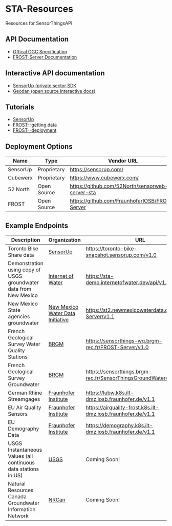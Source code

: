 # STA-Resources
Resources for SensorThingsAPI

## API Documentation

- [Offical OGC Specification](https://www.ogc.org/standards/sensorthings)
- [FROST-Server Documentation](https://fraunhoferiosb.github.io/FROST-Server/)

## Interactive API documentation
- [SensorUp (private sector SDK](https://developers.sensorup.com/docs/#introduction)
- [Geodan (open source interactive docs)](https://gost1.docs.apiary.io)

## Tutorials
- [SensorUp](https://developers.sensorup.com/tutorials)
- [FROST--getting data](https://fraunhoferiosb.github.io/FROST-Server/sensorthingsapi/3_GettingData.html)
- [FROST--deployment](https://fraunhoferiosb.github.io/FROST-Server/sensorthingsapi/deploy/0_Docker.html)

## Deployment Options

|Name|Type|Vendor URL|
|-|-|-|
|SensorUp|Proprietary|https://sensorup.com/|
|Cubewerx|Proprietary|https://www.cubewerx.com/|
|52 North|Open Source|https://github.com/52North/sensorweb-server-sta|
|FROST|Open Source|https://github.com/FraunhoferIOSB/FROST-Server|

## Example Endpoints

|Description|Organization|URL|
|-|-|-|
|Toronto Bike Share data|[SensorUp](https://sensorup.com/)|https://toronto-bike-snapshot.sensorup.com/v1.0|
|Demonstration using copy of USGS groundwater data from New Mexico|[Internet of Water](https://internetofwater.org)|https://sta-demo.internetofwater.dev/api/v1.1|
|New Mexico State agencies groundwater|[New Mexico Water Data Initiative](https://newmexicowaterdata.org)|https://st2.newmexicowaterdata.org/FROST-Server/v1.1|
|French Geological Survey Water Quality Stations|[BRGM](https://www.brgm.fr/en)|https://sensorthings-wq.brgm-rec.fr/FROST-Server/v1.0|
|French Geological Survey Groundwater|[BRGM](https://www.brgm.fr/en)|https://sensorthings.brgm-rec.fr/SensorThingsGroundWater/v1.0|
|German Rhine Streamgages|[Fraunhofer Institute](https://www.fraunhofer.de/en.html)|https://lubw.k8s.ilt-dmz.iosb.fraunhofer.de/v1.1|
|EU Air Quality Sensors|[Fraunhofer Institute](https://www.fraunhofer.de/en.html)|https://airquality-frost.k8s.ilt-dmz.iosb.fraunhofer.de/v1.1|
|EU Demography Data|[Fraunhofer Institute](https://www.fraunhofer.de/en.html)|https://demography.k8s.ilt-dmz.iosb.fraunhofer.de/v1.1
|USGS Instantaneous Values (all continuous data stations in US)|[USGS](https://waterservices.usgs.gov/)|Coming Soon!|
|Natural Resources Canada Groundwater Information Network|[NRCan](https://gin.gw-info.net/service/api_ngwds:gin2/en/gin.html)|Coming Soon!|
